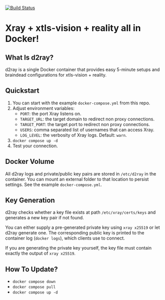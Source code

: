 [![Build Status](https://ci.quacker.org/api/badges/d/d2ray/status.svg)](https://ci.quacker.org/d/d2ray)
# Xray + xtls-vision + reality all in Docker!
## What Is d2ray?
d2ray is a single Docker container that provides easy 5-minute setups and braindead configurations for xtls-vision + reality.

## Quickstart
1. You can start with the example `docker-compose.yml` from this repo.
2. Adjust environment variables:
    - `PORT`: the port Xray listens on.
    - `TARGET_URL`: the target domain to redirect non proxy connections.
    - `TARGET_PORT`: the target port to redirect non proxy connections.
    - `USERS`: comma separated list of usernames that can access Xray.
    - `LOG_LEVEL`: the verbosity of Xray logs. Default: `warn`.
3. `docker compose up -d`
4. Test your connection.

## Docker Volume
All d2ray logs and private/public key pairs are stored in `/etc/d2ray` in the container. You can mount an external folder to that location to persist settings. See the example `docker-compose.yml`.

## Key Generation
d2ray checks whether a key file exists at path `/etc/xray/certs/keys` and generates a new key pair if not found.

You can either supply a pre-generated private key using `xray x25519` or let d2ray generate one. The corresponding public key is printed to the container log (`docker logs`), which clients use to connect. 

If you are generating the private key yourself, the key file must contain exactly the output of `xray x25519`.

## How To Update?
- `docker compose down`
- `docker compose pull`
- `docker compose up -d`